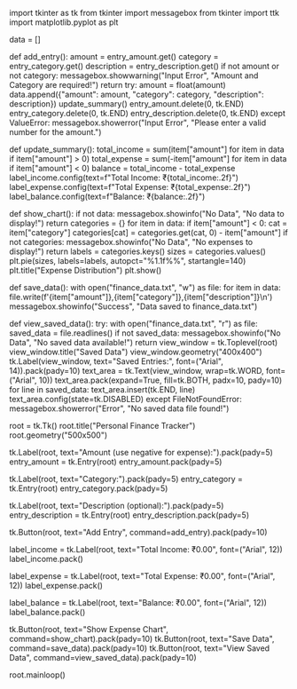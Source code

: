 import tkinter as tk
from tkinter import messagebox
from tkinter import ttk
import matplotlib.pyplot as plt

data = []

def add_entry():
    amount = entry_amount.get()
    category = entry_category.get()
    description = entry_description.get()
    if not amount or not category:
        messagebox.showwarning("Input Error", "Amount and Category are required!")
        return
    try:
        amount = float(amount)
        data.append({"amount": amount, "category": category, "description": description})
        update_summary()
        entry_amount.delete(0, tk.END)
        entry_category.delete(0, tk.END)
        entry_description.delete(0, tk.END)
    except ValueError:
        messagebox.showerror("Input Error", "Please enter a valid number for the amount.")

def update_summary():
    total_income = sum(item["amount"] for item in data if item["amount"] > 0)
    total_expense = sum(-item["amount"] for item in data if item["amount"] < 0)
    balance = total_income - total_expense
    label_income.config(text=f"Total Income: ₹{total_income:.2f}")
    label_expense.config(text=f"Total Expense: ₹{total_expense:.2f}")
    label_balance.config(text=f"Balance: ₹{balance:.2f}")

def show_chart():
    if not data:
        messagebox.showinfo("No Data", "No data to display!")
        return
    categories = {}
    for item in data:
        if item["amount"] < 0:
            cat = item["category"]
            categories[cat] = categories.get(cat, 0) - item["amount"]
    if not categories:
        messagebox.showinfo("No Data", "No expenses to display!")
        return
    labels = categories.keys()
    sizes = categories.values()
    plt.pie(sizes, labels=labels, autopct="%1.1f%%", startangle=140)
    plt.title("Expense Distribution")
    plt.show()

def save_data():
    with open("finance_data.txt", "w") as file:
        for item in data:
            file.write(f'{item["amount"]},{item["category"]},{item["description"]}\n')
    messagebox.showinfo("Success", "Data saved to finance_data.txt")

def view_saved_data():
    try:
        with open("finance_data.txt", "r") as file:
            saved_data = file.readlines()
        if not saved_data:
            messagebox.showinfo("No Data", "No saved data available!")
            return
        view_window = tk.Toplevel(root)
        view_window.title("Saved Data")
        view_window.geometry("400x400")
        tk.Label(view_window, text="Saved Entries:", font=("Arial", 14)).pack(pady=10)
        text_area = tk.Text(view_window, wrap=tk.WORD, font=("Arial", 10))
        text_area.pack(expand=True, fill=tk.BOTH, padx=10, pady=10)
        for line in saved_data:
            text_area.insert(tk.END, line)
        text_area.config(state=tk.DISABLED)
    except FileNotFoundError:
        messagebox.showerror("Error", "No saved data file found!")

root = tk.Tk()
root.title("Personal Finance Tracker")
root.geometry("500x500")

tk.Label(root, text="Amount (use negative for expense):").pack(pady=5)
entry_amount = tk.Entry(root)
entry_amount.pack(pady=5)

tk.Label(root, text="Category:").pack(pady=5)
entry_category = tk.Entry(root)
entry_category.pack(pady=5)

tk.Label(root, text="Description (optional):").pack(pady=5)
entry_description = tk.Entry(root)
entry_description.pack(pady=5)

tk.Button(root, text="Add Entry", command=add_entry).pack(pady=10)

label_income = tk.Label(root, text="Total Income: ₹0.00", font=("Arial", 12))
label_income.pack()

label_expense = tk.Label(root, text="Total Expense: ₹0.00", font=("Arial", 12))
label_expense.pack()

label_balance = tk.Label(root, text="Balance: ₹0.00", font=("Arial", 12))
label_balance.pack()

tk.Button(root, text="Show Expense Chart", command=show_chart).pack(pady=10)
tk.Button(root, text="Save Data", command=save_data).pack(pady=10)
tk.Button(root, text="View Saved Data", command=view_saved_data).pack(pady=10)

root.mainloop()
